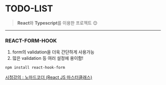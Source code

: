 # TODO-LIST
>**React**와 **Typescript**를 이용한 프로젝트 😊

---

### REACT-FORM-HOOK
1. form의 validation을 더욱 간단하게 사용가능
2. 많은 validation 등 여러 설정에 용이함!
```
npm install react-hook-form
```

[시청강의 : 노마드코더
(React JS 마스터클래스)](https://nomadcoders.co, "강의페이지로 이동")

